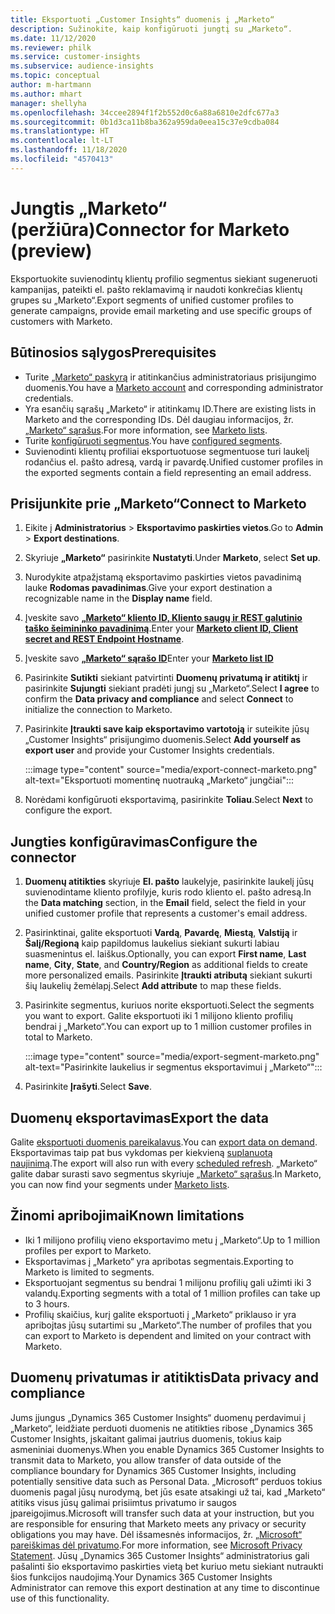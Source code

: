 ```yaml
---
title: Eksportuoti „Customer Insights“ duomenis į „Marketo“
description: Sužinokite, kaip konfigūruoti jungtį su „Marketo“.
ms.date: 11/12/2020
ms.reviewer: philk
ms.service: customer-insights
ms.subservice: audience-insights
ms.topic: conceptual
author: m-hartmann
ms.author: mhart
manager: shellyha
ms.openlocfilehash: 34ccee2894f1f2b552d0c6a88a6810e2dfc677a3
ms.sourcegitcommit: 0b1d3ca11b8ba362a959da0eea15c37e9cdba084
ms.translationtype: HT
ms.contentlocale: lt-LT
ms.lasthandoff: 11/18/2020
ms.locfileid: "4570413"
---
```

# <a name="connector-for-marketo-preview"></a><span data-ttu-id="28996-103">Jungtis „Marketo“ (peržiūra)</span><span class="sxs-lookup"><span data-stu-id="28996-103">Connector for Marketo (preview)</span></span>

<span data-ttu-id="28996-104">Eksportuokite suvienodintų klientų profilio segmentus siekiant sugeneruoti kampanijas, pateikti el. pašto reklamavimą ir naudoti konkrečias klientų grupes su „Marketo“.</span><span class="sxs-lookup"><span data-stu-id="28996-104">Export segments of unified customer profiles to generate campaigns, provide email marketing and use specific groups of customers with Marketo.</span></span>

## <a name="prerequisites"></a><span data-ttu-id="28996-105">Būtinosios sąlygos</span><span class="sxs-lookup"><span data-stu-id="28996-105">Prerequisites</span></span>

-   <span data-ttu-id="28996-106">Turite [„Marketo“ paskyrą](https://login.marketo.com/) ir atitinkančius administratoriaus prisijungimo duomenis.</span><span class="sxs-lookup"><span data-stu-id="28996-106">You have a [Marketo account](https://login.marketo.com/) and corresponding administrator credentials.</span></span>
-   <span data-ttu-id="28996-107">Yra esančių sąrašų „Marketo“ ir atitinkamų ID.</span><span class="sxs-lookup"><span data-stu-id="28996-107">There are existing lists in Marketo and the corresponding IDs.</span></span> <span data-ttu-id="28996-108">Dėl daugiau informacijos, žr. [„Marketo“ sąrašus](https://docs.marketo.com/display/public/DOCS/Understanding+Static+Lists).</span><span class="sxs-lookup"><span data-stu-id="28996-108">For more information, see [Marketo lists](https://docs.marketo.com/display/public/DOCS/Understanding+Static+Lists).</span></span>
-   <span data-ttu-id="28996-109">Turite [konfigūruoti segmentus](segments.md).</span><span class="sxs-lookup"><span data-stu-id="28996-109">You have [configured segments](segments.md).</span></span>
-   <span data-ttu-id="28996-110">Suvienodinti klientų profiliai eksportuotuose segmentuose turi laukelį rodančius el. pašto adresą, vardą ir pavardę.</span><span class="sxs-lookup"><span data-stu-id="28996-110">Unified customer profiles in the exported segments contain a field representing an email address.</span></span>

## <a name="connect-to-marketo"></a><span data-ttu-id="28996-111">Prisijunkite prie „Marketo“</span><span class="sxs-lookup"><span data-stu-id="28996-111">Connect to Marketo</span></span>

1. <span data-ttu-id="28996-112">Eikite į **Administratorius** > **Eksportavimo paskirties vietos**.</span><span class="sxs-lookup"><span data-stu-id="28996-112">Go to **Admin** > **Export destinations**.</span></span>

1. <span data-ttu-id="28996-113">Skyriuje **„Marketo“** pasirinkite **Nustatyti**.</span><span class="sxs-lookup"><span data-stu-id="28996-113">Under **Marketo**, select **Set up**.</span></span>

1. <span data-ttu-id="28996-114">Nurodykite atpažįstamą eksportavimo paskirties vietos pavadinimą lauke **Rodomas pavadinimas**.</span><span class="sxs-lookup"><span data-stu-id="28996-114">Give your export destination a recognizable name in the **Display name** field.</span></span>

1. <span data-ttu-id="28996-115">Įveskite savo **[„Marketo“ kliento ID, Kliento saugų ir REST galutinio taško šeimininko pavadinimą](https://developers.marketo.com/rest-api/authentication/)**.</span><span class="sxs-lookup"><span data-stu-id="28996-115">Enter your **[Marketo client ID, Client secret and REST Endpoint Hostname](https://developers.marketo.com/rest-api/authentication/)**.</span></span>

1. <span data-ttu-id="28996-116">Įveskite savo **[„Marketo“ sąrašo ID](https://docs.marketo.com/display/public/DOCS/Understanding+Static+Lists)**</span><span class="sxs-lookup"><span data-stu-id="28996-116">Enter your **[Marketo list ID](https://docs.marketo.com/display/public/DOCS/Understanding+Static+Lists)**</span></span> 

1. <span data-ttu-id="28996-117">Pasirinkite **Sutikti** siekiant patvirtinti **Duomenų privatumą ir atitiktį** ir pasirinkite **Sujungti** siekiant pradėti jungį su „Marketo“.</span><span class="sxs-lookup"><span data-stu-id="28996-117">Select **I agree** to confirm the **Data privacy and compliance** and select **Connect** to initialize the connection to Marketo.</span></span>

1. <span data-ttu-id="28996-118">Pasirinkite **Įtraukti save kaip eksportavimo vartotoją** ir suteikite jūsų „Customer Insights“ prisijungimo duomenis.</span><span class="sxs-lookup"><span data-stu-id="28996-118">Select **Add yourself as export user** and provide your Customer Insights credentials.</span></span>

   :::image type="content" source="media/export-connect-marketo.png" alt-text="Eksportuoti momentinę nuotrauką „Marketo“ jungčiai":::

1. <span data-ttu-id="28996-120">Norėdami konfigūruoti eksportavimą, pasirinkite **Toliau**.</span><span class="sxs-lookup"><span data-stu-id="28996-120">Select **Next** to configure the export.</span></span>

## <a name="configure-the-connector"></a><span data-ttu-id="28996-121">Jungties konfigūravimas</span><span class="sxs-lookup"><span data-stu-id="28996-121">Configure the connector</span></span>

1. <span data-ttu-id="28996-122">**Duomenų atitikties** skyriuje **El. pašto** laukelyje, pasirinkite laukelį jūsų suvienodintame kliento profilyje, kuris rodo kliento el. pašto adresą.</span><span class="sxs-lookup"><span data-stu-id="28996-122">In the **Data matching** section, in the **Email** field, select the field in your unified customer profile that represents a customer's email address.</span></span> 

1. <span data-ttu-id="28996-123">Pasirinktinai, galite eksportuoti **Vardą**, **Pavardę**, **Miestą**, **Valstiją** ir **Šalį/Regioną**  kaip papildomus laukelius siekiant sukurti labiau suasmenintus el. laiškus.</span><span class="sxs-lookup"><span data-stu-id="28996-123">Optionally, you can export **First name**, **Last name**, **City**, **State**, and **Country/Region**  as additional fields to create more personalized emails.</span></span> <span data-ttu-id="28996-124">Pasirinkite **Įtraukti atributą** siekiant sukurti šių laukelių žemėlapį.</span><span class="sxs-lookup"><span data-stu-id="28996-124">Select **Add attribute** to map these fields.</span></span>

1. <span data-ttu-id="28996-125">Pasirinkite segmentus, kuriuos norite eksportuoti.</span><span class="sxs-lookup"><span data-stu-id="28996-125">Select the segments you want to export.</span></span> <span data-ttu-id="28996-126">Galite eksportuoti iki 1 milijono kliento profilių bendrai į „Marketo“.</span><span class="sxs-lookup"><span data-stu-id="28996-126">You can export up to 1 million customer profiles in total to Marketo.</span></span>

   :::image type="content" source="media/export-segment-marketo.png" alt-text="Pasirinkite laukelius ir segmentus eksportavimui į „Marketo“":::

1. <span data-ttu-id="28996-128">Pasirinkite **Įrašyti**.</span><span class="sxs-lookup"><span data-stu-id="28996-128">Select **Save**.</span></span>

## <a name="export-the-data"></a><span data-ttu-id="28996-129">Duomenų eksportavimas</span><span class="sxs-lookup"><span data-stu-id="28996-129">Export the data</span></span>

<span data-ttu-id="28996-130">Galite [eksportuoti duomenis pareikalavus](export-destinations.md).</span><span class="sxs-lookup"><span data-stu-id="28996-130">You can [export data on demand](export-destinations.md).</span></span> <span data-ttu-id="28996-131">Eksportavimas taip pat bus vykdomas per kiekvieną [suplanuotą naujinimą](system.md#schedule-tab).</span><span class="sxs-lookup"><span data-stu-id="28996-131">The export will also run with every [scheduled refresh](system.md#schedule-tab).</span></span> <span data-ttu-id="28996-132">„Marketo“ galite dabar surasti savo segmentus skyriuje [„Marketo“ sąrašus](ttps://docs.marketo.com/display/public/DOCS/Understanding+Static+Lists).</span><span class="sxs-lookup"><span data-stu-id="28996-132">In Marketo, you can now find your segments under [Marketo lists](ttps://docs.marketo.com/display/public/DOCS/Understanding+Static+Lists).</span></span>

## <a name="known-limitations"></a><span data-ttu-id="28996-133">Žinomi apribojimai</span><span class="sxs-lookup"><span data-stu-id="28996-133">Known limitations</span></span>

- <span data-ttu-id="28996-134">Iki 1 milijono profilių vieno eksportavimo metu į „Marketo“.</span><span class="sxs-lookup"><span data-stu-id="28996-134">Up to 1 million profiles per export to Marketo.</span></span>
- <span data-ttu-id="28996-135">Eksportavimas į „Marketo“ yra apribotas segmentais.</span><span class="sxs-lookup"><span data-stu-id="28996-135">Exporting to Marketo is limited to segments.</span></span>
- <span data-ttu-id="28996-136">Eksportuojant segmentus su bendrai 1 milijonu profilių gali užimti iki 3 valandų.</span><span class="sxs-lookup"><span data-stu-id="28996-136">Exporting segments with a total of 1 million profiles can take up to 3 hours.</span></span> 
- <span data-ttu-id="28996-137">Profilių skaičius, kurį galite eksportuoti į „Marketo“ priklauso ir yra apribojtas jūsų sutartimi su „Marketo“.</span><span class="sxs-lookup"><span data-stu-id="28996-137">The number of profiles that you can export to Marketo is dependent and limited on your contract with Marketo.</span></span>

## <a name="data-privacy-and-compliance"></a><span data-ttu-id="28996-138">Duomenų privatumas ir atitiktis</span><span class="sxs-lookup"><span data-stu-id="28996-138">Data privacy and compliance</span></span>

<span data-ttu-id="28996-139">Jums įjungus „Dynamics 365 Customer Insights“ duomenų perdavimui į „Marketo“, leidžiate perduoti duomenis ne atitikties ribose „Dynamics 365 Customer Insights, įskaitant galimai jautrius duomenis, tokius kaip asmeniniai duomenys.</span><span class="sxs-lookup"><span data-stu-id="28996-139">When you enable Dynamics 365 Customer Insights to transmit data to Marketo, you allow transfer of data outside of the compliance boundary for Dynamics 365 Customer Insights, including potentially sensitive data such as Personal Data.</span></span> <span data-ttu-id="28996-140">„Microsoft“ perduos tokius duomenis pagal jūsų nurodymą, bet jūs esate atsakingi už tai, kad „Marketo“ atitiks visus jūsų galimai prisiimtus privatumo ir saugos įpareigojimus.</span><span class="sxs-lookup"><span data-stu-id="28996-140">Microsoft will transfer such data at your instruction, but you are responsible for ensuring that Marketo meets any privacy or security obligations you may have.</span></span> <span data-ttu-id="28996-141">Dėl išsamesnės informacijos, žr. [„Microsoft“ pareiškimas dėl privatumo](https://go.microsoft.com/fwlink/?linkid=396732).</span><span class="sxs-lookup"><span data-stu-id="28996-141">For more information, see [Microsoft Privacy Statement](https://go.microsoft.com/fwlink/?linkid=396732).</span></span>
<span data-ttu-id="28996-142">Jūsų „Dynamics 365 Customer Insights“ administratorius gali pašalinti šio eksportavimo paskirties vietą bet kuriuo metu siekiant nutraukti šios funkcijos naudojimą.</span><span class="sxs-lookup"><span data-stu-id="28996-142">Your Dynamics 365 Customer Insights Administrator can remove this export destination at any time to discontinue use of this functionality.</span></span>
